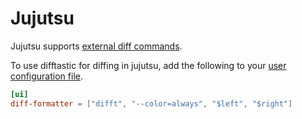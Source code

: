 # Jujutsu

Jujutsu supports [external diff
commands](https://jj-vcs.github.io/jj/latest/config/#generating-diffs-by-external-command).

To use difftastic for diffing in jujutsu, add the following to your
[user configuration
file](https://jj-vcs.github.io/jj/latest/config/#user-config-files).

```toml
[ui]
diff-formatter = ["difft", "--color=always", "$left", "$right"]
```


